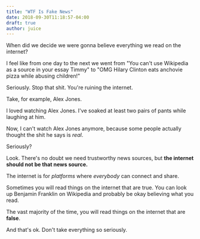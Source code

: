 ```yaml
---
title: "WTF Is Fake News"
date: 2018-09-30T11:18:57-04:00
draft: true
author: juice
---
```


When did we decide we were gonna believe everything we read on the internet?

I feel like from one day to the next we went from "You can't use Wikipedia as
a source in your essay Timmy" to "OMG Hilary Clinton eats anchovie pizza while
abusing children!"

Seriously. Stop that shit. You're ruining the internet.

Take, for example, Alex Jones.

I loved watching Alex Jones. I've soaked at least two pairs of pants while
laughing at him.

Now, I can't watch Alex Jones anymore, because some people actually thought
the shit he says is _real_.

Seriously?

Look. There's no doubt we need trustworthy news sources, but
**the internet should not be that news source.**

The internet is for _platforms_ where _everybody_ can connect and share.

Sometimes you will read things on the internet that are true. You can look up
Benjamin Franklin on Wikipedia and probably be okay believing what you read.

The vast majority of the time, you will read things on the internet that are **false**.

And that's ok. Don't take everything so seriously.
